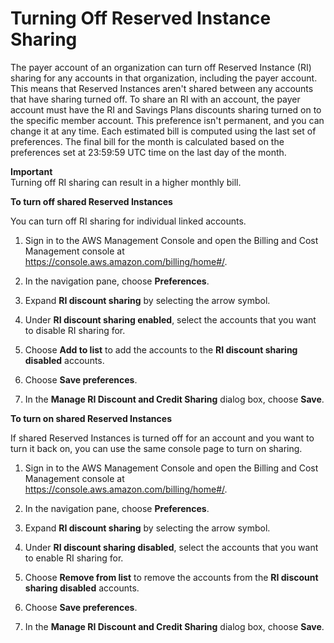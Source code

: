 # Turning Off Reserved Instance Sharing<a name="ri-turn-off"></a>

The payer account of an organization can turn off Reserved Instance \(RI\) sharing for any accounts in that organization, including the payer account\. This means that Reserved Instances aren't shared between any accounts that have sharing turned off\. To share an RI with an account, the payer account must have the RI and Savings Plans discounts sharing turned on to the specific member account\. This preference isn't permanent, and you can change it at any time\. Each estimated bill is computed using the last set of preferences\. The final bill for the month is calculated based on the preferences set at 23:59:59 UTC time on the last day of the month\.

**Important**  
Turning off RI sharing can result in a higher monthly bill\.

**To turn off shared Reserved Instances**

You can turn off RI sharing for individual linked accounts\.

1. Sign in to the AWS Management Console and open the Billing and Cost Management console at [https://console\.aws\.amazon\.com/billing/home\#/](https://console.aws.amazon.com/billing/home)\.

1. In the navigation pane, choose **Preferences**\.

1. Expand **RI discount sharing** by selecting the arrow symbol\. 

1. Under **RI discount sharing enabled**, select the accounts that you want to disable RI sharing for\. 

1. Choose **Add to list** to add the accounts to the **RI discount sharing disabled** accounts\.

1. Choose **Save preferences**\.

1. In the **Manage RI Discount and Credit Sharing** dialog box, choose **Save**\.

**To turn on shared Reserved Instances**

If shared Reserved Instances is turned off for an account and you want to turn it back on, you can use the same console page to turn on sharing\.

1. Sign in to the AWS Management Console and open the Billing and Cost Management console at [https://console\.aws\.amazon\.com/billing/home\#/](https://console.aws.amazon.com/billing/home)\.

1. In the navigation pane, choose **Preferences**\.

1. Expand **RI discount sharing** by selecting the arrow symbol\. 

1. Under **RI discount sharing disabled**, select the accounts that you want to enable RI sharing for\. 

1. Choose **Remove from list** to remove the accounts from the **RI discount sharing disabled** accounts\.

1. Choose **Save preferences**\.

1. In the **Manage RI Discount and Credit Sharing** dialog box, choose **Save**\.
